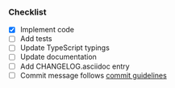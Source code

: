 <!--

Replace this comment with a description of what's being changed by this PR.

If this PR should close an issue, please add one of the magic keywords
(e.g. Fixes) followed by the issue number. For more info see:
https://help.github.com/articles/closing-issues-using-keywords/

-->

### Checklist

<!-- Potential tasks related to a new PR. Remove tasks that are not relevant -->

- [x] Implement code
- [ ] Add tests
- [ ] Update TypeScript typings
- [ ] Update documentation
- [ ] Add CHANGELOG.asciidoc entry
- [ ] Commit message follows [commit guidelines](https://github.com/elastic/apm-agent-nodejs/blob/main/CONTRIBUTING.md#commit-message-guidelines)
